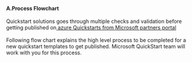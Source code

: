 <h4><b>A.Process Flowchart</b></h4> 
Quickstart solutions goes through multiple checks and validation before getting published on<a href="https://partnerquickstarts.azurewebsites.net/#/welcome"> azure Quickstarts from Microsoft partners portal</a>  <br/><br/>
Following flow chart explains the high level process to be completed for a new quickstart templates to get published.  
Microsoft QuickStart team will work with you for this process.
<br/><br/>
